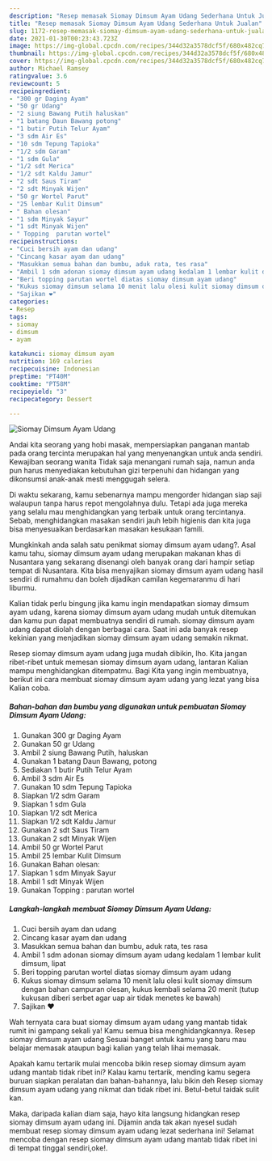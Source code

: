 ```yaml
---
description: "Resep memasak Siomay Dimsum Ayam Udang Sederhana Untuk Jualan"
title: "Resep memasak Siomay Dimsum Ayam Udang Sederhana Untuk Jualan"
slug: 1172-resep-memasak-siomay-dimsum-ayam-udang-sederhana-untuk-jualan
date: 2021-01-30T00:23:43.723Z
image: https://img-global.cpcdn.com/recipes/344d32a3578dcf5f/680x482cq70/siomay-dimsum-ayam-udang-foto-resep-utama.jpg
thumbnail: https://img-global.cpcdn.com/recipes/344d32a3578dcf5f/680x482cq70/siomay-dimsum-ayam-udang-foto-resep-utama.jpg
cover: https://img-global.cpcdn.com/recipes/344d32a3578dcf5f/680x482cq70/siomay-dimsum-ayam-udang-foto-resep-utama.jpg
author: Michael Ramsey
ratingvalue: 3.6
reviewcount: 5
recipeingredient:
- "300 gr Daging Ayam"
- "50 gr Udang"
- "2 siung Bawang Putih haluskan"
- "1 batang Daun Bawang potong"
- "1 butir Putih Telur Ayam"
- "3 sdm Air Es"
- "10 sdm Tepung Tapioka"
- "1/2 sdm Garam"
- "1 sdm Gula"
- "1/2 sdt Merica"
- "1/2 sdt Kaldu Jamur"
- "2 sdt Saus Tiram"
- "2 sdt Minyak Wijen"
- "50 gr Wortel Parut"
- "25 lembar Kulit Dimsum"
- " Bahan olesan"
- "1 sdm Minyak Sayur"
- "1 sdt Minyak Wijen"
- " Topping  parutan wortel"
recipeinstructions:
- "Cuci bersih ayam dan udang"
- "Cincang kasar ayam dan udang"
- "Masukkan semua bahan dan bumbu, aduk rata, tes rasa"
- "Ambil 1 sdm adonan siomay dimsum ayam udang kedalam 1 lembar kulit dimsum, lipat"
- "Beri topping parutan wortel diatas siomay dimsum ayam udang"
- "Kukus siomay dimsum selama 10 menit lalu olesi kulit siomay dimsum dengan bahan campuran olesan, kukus kembali selama 20 menit (tutup kukusan diberi serbet agar uap air tidak menetes ke bawah)"
- "Sajikan ❤"
categories:
- Resep
tags:
- siomay
- dimsum
- ayam

katakunci: siomay dimsum ayam 
nutrition: 169 calories
recipecuisine: Indonesian
preptime: "PT40M"
cooktime: "PT58M"
recipeyield: "3"
recipecategory: Dessert

---
```



![Siomay Dimsum Ayam Udang](https://img-global.cpcdn.com/recipes/344d32a3578dcf5f/680x482cq70/siomay-dimsum-ayam-udang-foto-resep-utama.jpg)

Andai kita seorang yang hobi masak, mempersiapkan panganan mantab pada orang tercinta merupakan hal yang menyenangkan untuk anda sendiri. Kewajiban seorang  wanita Tidak saja menangani rumah saja, namun anda pun harus menyediakan kebutuhan gizi terpenuhi dan hidangan yang dikonsumsi anak-anak mesti menggugah selera.

Di waktu  sekarang, kamu sebenarnya mampu mengorder hidangan siap saji walaupun tanpa harus repot mengolahnya dulu. Tetapi ada juga mereka yang selalu mau menghidangkan yang terbaik untuk orang tercintanya. Sebab, menghidangkan masakan sendiri jauh lebih higienis dan kita juga bisa menyesuaikan berdasarkan masakan kesukaan famili. 



Mungkinkah anda salah satu penikmat siomay dimsum ayam udang?. Asal kamu tahu, siomay dimsum ayam udang merupakan makanan khas di Nusantara yang sekarang disenangi oleh banyak orang dari hampir setiap tempat di Nusantara. Kita bisa menyajikan siomay dimsum ayam udang hasil sendiri di rumahmu dan boleh dijadikan camilan kegemaranmu di hari liburmu.

Kalian tidak perlu bingung jika kamu ingin mendapatkan siomay dimsum ayam udang, karena siomay dimsum ayam udang mudah untuk ditemukan dan kamu pun dapat membuatnya sendiri di rumah. siomay dimsum ayam udang dapat diolah dengan berbagai cara. Saat ini ada banyak resep kekinian yang menjadikan siomay dimsum ayam udang semakin nikmat.

Resep siomay dimsum ayam udang juga mudah dibikin, lho. Kita jangan ribet-ribet untuk memesan siomay dimsum ayam udang, lantaran Kalian mampu menghidangkan ditempatmu. Bagi Kita yang ingin membuatnya, berikut ini cara membuat siomay dimsum ayam udang yang lezat yang bisa Kalian coba.

<!--inarticleads1-->

##### Bahan-bahan dan bumbu yang digunakan untuk pembuatan Siomay Dimsum Ayam Udang:

1. Gunakan 300 gr Daging Ayam
1. Gunakan 50 gr Udang
1. Ambil 2 siung Bawang Putih, haluskan
1. Gunakan 1 batang Daun Bawang, potong
1. Sediakan 1 butir Putih Telur Ayam
1. Ambil 3 sdm Air Es
1. Gunakan 10 sdm Tepung Tapioka
1. Siapkan 1/2 sdm Garam
1. Siapkan 1 sdm Gula
1. Siapkan 1/2 sdt Merica
1. Siapkan 1/2 sdt Kaldu Jamur
1. Gunakan 2 sdt Saus Tiram
1. Gunakan 2 sdt Minyak Wijen
1. Ambil 50 gr Wortel Parut
1. Ambil 25 lembar Kulit Dimsum
1. Gunakan  Bahan olesan:
1. Siapkan 1 sdm Minyak Sayur
1. Ambil 1 sdt Minyak Wijen
1. Gunakan  Topping : parutan wortel




<!--inarticleads2-->

##### Langkah-langkah membuat Siomay Dimsum Ayam Udang:

1. Cuci bersih ayam dan udang
1. Cincang kasar ayam dan udang
1. Masukkan semua bahan dan bumbu, aduk rata, tes rasa
1. Ambil 1 sdm adonan siomay dimsum ayam udang kedalam 1 lembar kulit dimsum, lipat
1. Beri topping parutan wortel diatas siomay dimsum ayam udang
1. Kukus siomay dimsum selama 10 menit lalu olesi kulit siomay dimsum dengan bahan campuran olesan, kukus kembali selama 20 menit (tutup kukusan diberi serbet agar uap air tidak menetes ke bawah)
1. Sajikan ❤




Wah ternyata cara buat siomay dimsum ayam udang yang mantab tidak rumit ini gampang sekali ya! Kamu semua bisa menghidangkannya. Resep siomay dimsum ayam udang Sesuai banget untuk kamu yang baru mau belajar memasak ataupun bagi kalian yang telah lihai memasak.

Apakah kamu tertarik mulai mencoba bikin resep siomay dimsum ayam udang mantab tidak ribet ini? Kalau kamu tertarik, mending kamu segera buruan siapkan peralatan dan bahan-bahannya, lalu bikin deh Resep siomay dimsum ayam udang yang nikmat dan tidak ribet ini. Betul-betul taidak sulit kan. 

Maka, daripada kalian diam saja, hayo kita langsung hidangkan resep siomay dimsum ayam udang ini. Dijamin anda tak akan nyesel sudah membuat resep siomay dimsum ayam udang lezat sederhana ini! Selamat mencoba dengan resep siomay dimsum ayam udang mantab tidak ribet ini di tempat tinggal sendiri,oke!.

